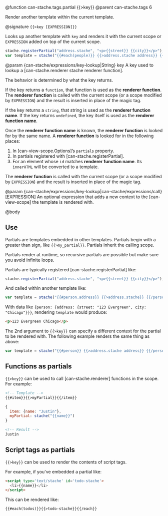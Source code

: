 @function can-stache.tags.partial {{>key}}
@parent can-stache.tags 6

Render another template within the current template.

@signature `{{>key [EXPRESSION]}}`

Looks up another template with `key` and renders it with the current scope or
`EXPRESSION` added on top of the current scope.

```js
stache.registerPartial("address.stache", "<p>{{street}} {{city}}</p>");
var template = stache("{{#each(people)}} {{>address.stache address}} {{/each}}");
```

@param {can-stache/expressions/key-lookup|String} key A key used to lookup a
[can-stache.renderer stache renderer function].   

The behavior is determined by what the key returns.  

If the key returns
a `function`, that function is used as the __renderer function__.  The __renderer function__
is called with the current scope (or a scope modified by `EXPRESSION`) and the
result is inserted in place of the magic tag.

If the key returns a `string`, that string is used as the __renderer function name__.
If the key returns `undefined`, the key itself is used as the __renderer function name__.

Once the __renderer function name__ is known, the __renderer function__ is looked for
by the same name.  A __renderer function__ is looked for in the following places:

 1. In [can-view-scope.Options]’s `partials` property.
 2. In partials registered with [can-stache.registerPartial].
 3. For an element whose `id` matches __renderer function name__.  Its `innerHTML` will be converted to a template.

The __renderer function__
is called with the current scope (or a scope modified by `EXPRESSION`) and the
result is inserted in place of the magic tag.

@param {can-stache/expressions/key-lookup|can-stache/expressions/call} [EXPRESSION] An
optional expression that adds a new context to the [can-view-scope] the template is
rendered with.



@body

## Use

Partials are templates embedded in other templates.  Partials begin with a greater than sign, like `{{>my_partial}}`.  Partials inherit the calling scope.  


Partials render at runtime, so recursive partials are possible but make sure you avoid infinite loops.

Partials are typically registered [can-stache.registerPartial] like:

```js
stache.registerPartial("address.stache", "<p>{{street}} {{city}}</p>");
```

And called within another template like:

```js
var template = stache("{{#person.address}} {{>address.stache}} {{/person.address}}");
```

With data like `{person: {address: {street: "123 Evergreen", city: "Chicago"}}}`,
rendering `template` would produce:

```html
<p>123 Evergreen Chicago</p>
```

The 2nd argument to `{{>key}}` can specify a different context for the partial to be rendered
with.  The following example renders the same thing as above:

```js
var template = stache("{{#person}} {{>address.stache address}} {{/person}}");
```



## Functions as partials

`{{>key}}` can be used to call [can-stache.renderer] functions in the scope.  For example:

```html
<!-- Template -->
{{#item}}{{>myPartial}}{{/item}}
```

```js
{
  item: {name: "Justin"},
  myPartial: stache("{{name}}")
}
```

```html
<!-- Result -->
Justin
```

## Script tags as partials

`{{>key}}` can be used to render the contents of script tags.

For example, if you've embedded a partial like:

```html
<script type='text/stache' id='todo-stache'>
  <li>{{name}}</li>
</script>
```

This can be rendered like:

```html
{{#each(todos)}}{{>todo-stache}}{{/each}}
```
